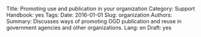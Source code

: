 Title: Promoting use and publication in your organization
Category: Support
Handbook: yes
Tags:
Date: 2016-01-01
Slug: organization
Authors:
Summary: Discusses ways of promoting OGD publication and reuse in government agencies and other organizations.
Lang: en
Draft: yes

